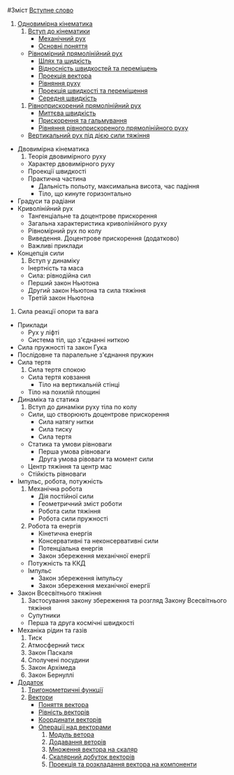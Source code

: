 #Зміст
[Вступне слово](book/vstupne_slovo.md)
1. [Одновимірна кінематика](book/chapter_1/1vstup.md)
   1. [Вступ до кінематики](book/chapter_1/1vstup.md)
       * [Механічний рух](book/chapter_1/2mehanichnii_ruh.md)
       * [Основні поняття](book/chapter_1/3osnovni_ponyattya.md)
   * [Рівномірний прямолінійний рух](book/chapter_1/4shlyah_ta_shv.md)
       * [Шлях та шидкість](book/chapter_1/4shlyah_ta_shv.md) 
       * [Вiдноснiсть швидкостей та перемiщень](book/chapter_1/5vidnosnist.md)
       * [Проекцiя вектора](book/chapter_1/6proektsiya_vektora.md)
       * [Рiвняння руху](book/chapter_1/7rivnyannya_ruhu.md) 
       * [Проекцiя швидкостi та перемiщення](book/chapter_1/8proektsiya.md)
       * [Середня швидкiсть](book/chapter_1/9serednya_shvidkist.md)
   1. [Рiвноприскорений прямолiнiйний рух](book/chapter_2/1rivnopriskorenii_ruh.md)
       * [Миттєва швидкiсть](book/chapter_2/2miteva_shvidkist.md)
       * [Прискорення та гальмування](book/chapter_2/3priskorennya.md)
       * [Рiвняння рiвноприскореного прямолiнiйного руху](book/chapter_2/4rivnyannya.md)
   * [Вертикальний рух пiд дiєю сили тяжiння](book/chapter_2/5vertikalnii.md)
* Двовимірна кінематика 
  1. Теорія двовимірного руху
    * Характер двовимірного руху
    * Проекції швидкості
  * Практична частина
    * Дальність польоту, максимальна висота, час падіння
    * Тіло, що кинуте горизонтально
 * Градуси та радіани
 * Криволінійний рух
   * Тангенціальне та доцентрове прискорення
   * Загальна характеристика криволінійного руху
   * Рівномірний рух по колу
   * Виведення. Доцентрове прискорення (додатково)
   * Важливі приклади
* Концепція сили 
  1. Вступ у динаміку
  * Інертність та маса
  * Сила: рівнодійна сил
  * Перший закон Ньютона
  * Другий закон Ньютона та сила тяжіння
  * Третій закон Ньютона
 1. Сила реакції опори та вага
 * Приклади
    * Рух у ліфті
    * Система тіл, що з'єднанні ниткою
 * Сила пружності та закон Гука
  * Послідовне та паралельне з'єднання пружин
* Сила тертя
    1. Сила тертя спокою
    * Сила тертя ковзання
        * Тiло на вертикальнiй стiнцi
    * Тiло на похилiй площинi
* Динамiка та статика 
    1. Вступ до динамiки руху тiла по колу
    * Сили, що створюють доцентрове прискорення
        * Сила натягу нитки
        * Сила тиску
        * Сила тертя
    * Статика та умови рiвноваги
        * Перша умова рiвноваги
        * Друга умова рiвоваги та момент сили
    * Центр тяжiння та центр мас 
    * Стiйкiсть рiвноваги
* Iмпульс, робота, потужнiсть
    1. Механiчна робота
        * Дiя постiйної сили 
        * Геометричний змiст роботи
        * Робота сили тяжiння
        * Робота сили пружностi
    2. Робота та енергiя
        * Кiнетична енергiя
        * Консервативнi та неконсервативнi сили 
        * Потенцiальна енергiя 
        * Закон збереження механiчної енергiї
    * Потужнiсть та ККД 
    * Iмпульс
         * Закон збереження iмпульсу
         * Закон збереження механiчної енергiї
* Закон Всесвітнього тяжіння
    1. Застосування закону збереження та розгляд Закону Всесвiтнього тяжiння
    * Супутники
    * Перша та друга космiчнi швидкостi
* Механіка рідин та газів
    1. Тиск
    2. Атмосферний тиск
    3. Закон Паскаля
    4. Сполученi посудини
    5. Закон Архiмеда
    6. Закон Бернуллi
* [Додаток](book/Add/trigonometry/trigonometry.md)
    1. [Тригонометричні функції](book/Add/trigonometry/trigonometry.md)
    2. [Вектори](book/Add/vector/vector1.md)
        * [Поняття вектора](book/Add/vector/vector1.md)
        * [Рівність векторів](book/Add/vector/vector2.md)
        * [Координати векторів](book/Add/vector/vector3.md)
        * [Операції над векторами](book/Add/vector/vector4.md)
            1. [Модуль ветора](book/Add/vector/vector4.md)
            2. [Додавання веторів](book/Add/vector/vector4.md)
            3. [Множення вектора на скаляр](book/Add/vector/vector4.md)
            4. [Скалярний добуток векторів](book/Add/vector/vector4.md)
            5. [Проекція та розкладання вектора на компоненти](book/Add/vector/vector4.md)
        